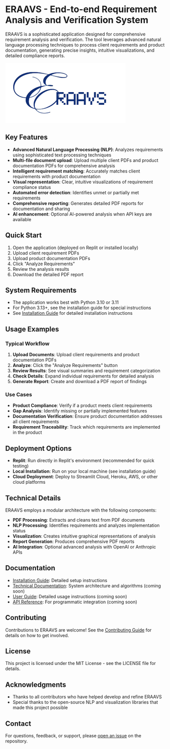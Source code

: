 # ERAAVS - End-to-end Requirement Analysis and Verification System

ERAAVS is a sophisticated application designed for comprehensive requirement analysis and verification. The tool leverages advanced natural language processing techniques to process client requirements and product documentation, generating precise insights, intuitive visualizations, and detailed compliance reports.

![ERAAVS Logo](attached_assets/Screenshot_2025-05-01_050315-removebg-preview.png)

## Key Features

- **Advanced Natural Language Processing (NLP)**: Analyzes requirements using sophisticated text processing techniques
- **Multi-file document upload**: Upload multiple client PDFs and product documentation PDFs for comprehensive analysis
- **Intelligent requirement matching**: Accurately matches client requirements with product documentation
- **Visual representation**: Clear, intuitive visualizations of requirement compliance status
- **Automated error detection**: Identifies unmet or partially met requirements
- **Comprehensive reporting**: Generates detailed PDF reports for documentation and sharing
- **AI enhancement**: Optional AI-powered analysis when API keys are available

## Quick Start

1. Open the application (deployed on Replit or installed locally)
2. Upload client requirement PDFs
3. Upload product documentation PDFs
4. Click "Analyze Requirements"
5. Review the analysis results
6. Download the detailed PDF report

## System Requirements

- The application works best with Python 3.10 or 3.11
- For Python 3.13+, see the installation guide for special instructions
- See [Installation Guide](installation_guide.md) for detailed installation instructions

## Usage Examples

### Typical Workflow

1. **Upload Documents**: Upload client requirements and product documentation PDFs
2. **Analyze**: Click the "Analyze Requirements" button
3. **Review Results**: See visual summaries and requirement categorization
4. **Check Details**: Expand individual requirements for detailed analysis
5. **Generate Report**: Create and download a PDF report of findings

### Use Cases

- **Product Compliance**: Verify if a product meets client requirements
- **Gap Analysis**: Identify missing or partially implemented features
- **Documentation Verification**: Ensure product documentation addresses all client requirements
- **Requirement Traceability**: Track which requirements are implemented in the product

## Deployment Options

- **Replit**: Run directly in Replit's environment (recommended for quick testing)
- **Local Installation**: Run on your local machine (see installation guide)
- **Cloud Deployment**: Deploy to Streamlit Cloud, Heroku, AWS, or other cloud platforms

## Technical Details

ERAAVS employs a modular architecture with the following components:

- **PDF Processing**: Extracts and cleans text from PDF documents
- **NLP Processing**: Identifies requirements and analyzes implementation status
- **Visualization**: Creates intuitive graphical representations of analysis
- **Report Generation**: Produces comprehensive PDF reports
- **AI Integration**: Optional advanced analysis with OpenAI or Anthropic APIs

## Documentation

- [Installation Guide](installation_guide.md): Detailed setup instructions
- [Technical Documentation](docs/technical_documentation.md): System architecture and algorithms (coming soon)
- [User Guide](docs/user_guide.md): Detailed usage instructions (coming soon)
- [API Reference](docs/api_reference.md): For programmatic integration (coming soon)

## Contributing

Contributions to ERAAVS are welcome! See the [Contributing Guide](docs/contributing.md) for details on how to get involved.

## License

This project is licensed under the MIT License - see the LICENSE file for details.

## Acknowledgments

- Thanks to all contributors who have helped develop and refine ERAAVS
- Special thanks to the open-source NLP and visualization libraries that made this project possible

## Contact

For questions, feedback, or support, please [open an issue](../../issues) on the repository.